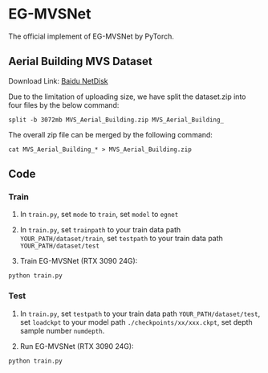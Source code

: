 # EG-MVSNet
The official implement of EG-MVSNet by PyTorch.

## Aerial Building MVS Dataset
Download Link: [Baidu NetDisk](https://pan.baidu.com/s/1me2lrSkskNiveJGMOJu5JQ?pwd=mufv)

Due to the limitation of uploading size, we have split the dataset.zip into four files by the below command:
```
split -b 3072mb MVS_Aerial_Building.zip MVS_Aerial_Building_ 
```

The overall zip file can be merged by the following command:
```
cat MVS_Aerial_Building_* > MVS_Aerial_Building.zip
```

## Code
### Train
1. In ```train.py```, set ```mode``` to ```train```, set ```model``` to ```egnet```
   
2. In ```train.py```, set ```trainpath``` to your train data path ```YOUR_PATH/dataset/train```, set ```testpath``` to your train data path ```YOUR_PATH/dataset/test```

3. Train EG-MVSNet (RTX 3090 24G):
```
python train.py
```

### Test
1. In ```train.py```, set ```testpath``` to your train data path ```YOUR_PATH/dataset/test```,
   set ```loadckpt``` to your model path ```./checkpoints/xx/xxx.ckpt```, set depth sample number ```numdepth```.

2. Run EG-MVSNet (RTX 3090 24G):
```
python train.py 
```
